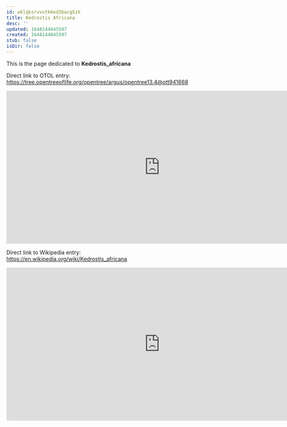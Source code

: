 ```yaml
---
id: wklqksrvvxtk6ed3bacg5zk
title: Kedrostis Africana
desc: ''
updated: 1648144045597
created: 1648144045597
stub: false
isDir: false
---
```

This is the page dedicated to **Kedrostis_africana**


Direct link to OTOL entry: https://tree.opentreeoflife.org/opentree/argus/opentree13.4@ott941668



<html>
    <body>
    <iframe src="https://tree.opentreeoflife.org/opentree/argus/opentree13.4@ott941668"
    width="800" height="400" frameborder="0" allowfullscreen> </iframe>
    </body>
</html>
    


Direct link to Wikipedia entry: https://en.wikipedia.org/wiki/Kedrostis_africana



<html>
    <body>
    <iframe src="https://en.wikipedia.org/wiki/Kedrostis_africana"
    width="800" height="400" frameborder="0" allowfullscreen> </iframe>
    </body>
</html>
    
